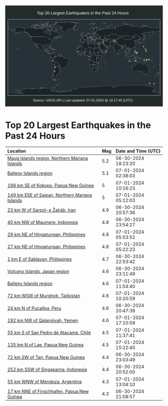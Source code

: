 ![Map](./map.png)

# Top 20 Largest Earthquakes in the Past 24 Hours

| Location | Mag | Date and Time (UTC) |
|:---|:---|:---|
| [Maug Islands region, Northern Mariana Islands](https://earthquake.usgs.gov/earthquakes/eventpage/us6000n9gl) | 5.2 | 06-30-2024 18:23:20 |
| [Balleny Islands region](https://earthquake.usgs.gov/earthquakes/eventpage/us6000n9iu) | 5.1 | 07-01-2024 02:38:03 |
| [198 km SE of Kokopo, Papua New Guinea](https://earthquake.usgs.gov/earthquakes/eventpage/us6000n9k8) | 5 | 07-01-2024 10:16:23 |
| [149 km ESE of Saipan, Northern Mariana Islands](https://earthquake.usgs.gov/earthquakes/eventpage/us6000n9jh) | 5 | 07-01-2024 05:12:03 |
| [23 km W of Sarpol-e Z̄ahāb, Iran](https://earthquake.usgs.gov/earthquakes/eventpage/us6000n9he) | 4.9 | 06-30-2024 20:57:36 |
| [40 km NW of Maumere, Indonesia](https://earthquake.usgs.gov/earthquakes/eventpage/us6000n9ic) | 4.8 | 06-30-2024 23:54:27 |
| [29 km NE of Hingatungan, Philippines](https://earthquake.usgs.gov/earthquakes/eventpage/us6000n9jl) | 4.8 | 07-01-2024 05:53:52 |
| [27 km NE of Hingatungan, Philippines](https://earthquake.usgs.gov/earthquakes/eventpage/us6000n9jj) | 4.8 | 07-01-2024 05:22:23 |
| [1 km E of Sablayan, Philippines](https://earthquake.usgs.gov/earthquakes/eventpage/us6000n9ia) | 4.7 | 06-30-2024 22:53:42 |
| [Volcano Islands, Japan region](https://earthquake.usgs.gov/earthquakes/eventpage/us6000n9i9) | 4.6 | 06-30-2024 23:11:49 |
| [Balleny Islands region](https://earthquake.usgs.gov/earthquakes/eventpage/us6000n9kg) | 4.6 | 07-01-2024 11:54:40 |
| [72 km WSW of Murghob, Tajikistan](https://earthquake.usgs.gov/earthquakes/eventpage/us6000n9k9) | 4.6 | 07-01-2024 10:20:59 |
| [24 km N of Pucallpa, Peru](https://earthquake.usgs.gov/earthquakes/eventpage/us6000n9hb) | 4.6 | 06-30-2024 20:47:39 |
| [192 km NW of Qalansīyah, Yemen](https://earthquake.usgs.gov/earthquakes/eventpage/us6000n9m4) | 4.6 | 07-01-2024 17:10:59 |
| [55 km S of San Pedro de Atacama, Chile](https://earthquake.usgs.gov/earthquakes/eventpage/us6000n9ke) | 4.5 | 07-01-2024 11:37:41 |
| [135 km N of Lae, Papua New Guinea](https://earthquake.usgs.gov/earthquakes/eventpage/us6000n9le) | 4.5 | 07-01-2024 15:22:40 |
| [72 km SW of Tari, Papua New Guinea](https://earthquake.usgs.gov/earthquakes/eventpage/us6000n9i3) | 4.4 | 06-30-2024 23:03:49 |
| [252 km SSW of Singaparna, Indonesia](https://earthquake.usgs.gov/earthquakes/eventpage/us6000n9hh) | 4.4 | 06-30-2024 20:52:00 |
| [55 km WNW of Mendoza, Argentina](https://earthquake.usgs.gov/earthquakes/eventpage/us6000n9kn) | 4.3 | 07-01-2024 13:04:10 |
| [17 km NNE of Finschhafen, Papua New Guinea](https://earthquake.usgs.gov/earthquakes/eventpage/us6000n9hk) | 4.3 | 06-30-2024 21:08:57 |
